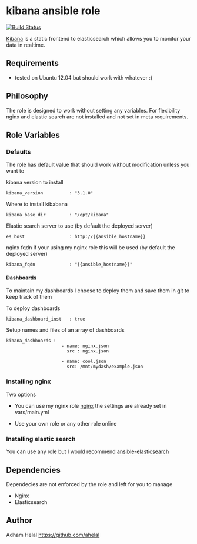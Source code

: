 kibana ansible role
===================
[![Build Status](https://travis-ci.org/ahelal/ansible-kibana.svg?branch=master)](https://travis-ci.org/ahelal/ansible-kibana)

[Kibana](http://www.elasticsearch.org/overview/kibana/) is a static frontend to
elasticsearch which allows you to monitor your data in realtime.

Requirements
------------

 - tested on Ubuntu 12.04 but should work with whatever :) 


Philosophy
---------

The role is designed to work without setting any variables. For flexibility nginx and elastic search are not installed and not set in meta requirements.

Role Variables
--------------

### Defaults

The role has default value that should work without modification unless you want to

kibana version to install

	kibana_version          : "3.1.0" 

Where to install kibabana

	kibana_base_dir         : "/opt/kibana"

Elastic search server to use (by default the deployed server)

	es_host                 : http://{{ansible_hostname}}

nginx fqdn if your using my nginx role this will be used (by default the deployed server)

	kibana_fqdn             : "{{ansible_hostname}}"


#### Dashboards

To maintain my dashboards I choose to deploy them and save them in git to keep track of them

To deploy dashboards 

	kibana_dashboard_inst   : true

Setup names and files of an array of dashboards

	kibana_dashboards :
                         - name: nginx.json
                           src : nginx.json 

                         - name: cool.json
                           src: /mnt/mydash/example.json

### Installing nginx

Two options
-  You can use my nginx role [nginx](https://github.com/ahelal/nginx.git) the settings are already set in vars/main.yml

-  Use your own role or any other role online

### Installing elastic search

You can use any role but I would recommend [ansible-elasticsearch](https://github.com/Traackr/ansible-elasticsearch.git)

Dependencies
------------
Dependecies are not enforced by the role and left for you to manage
 - Nginx 
 - Elasticsearch 

Author
------
 Adham Helal https://github.com/ahelal

